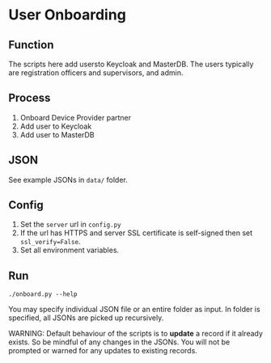 # User Onboarding

## Function
The scripts here add usersto Keycloak and MasterDB.  The users typically are registration officers and supervisors, and admin.  

## Process
1. Onboard Device Provider partner
1. Add user to Keycloak
1. Add user to MasterDB

## JSON
See example JSONs in `data/` folder.

## Config
1. Set the `server` url in `config.py`
1. If the url has HTTPS and server SSL certificate is self-signed then set `ssl_verify=False`.
1. Set all environment variables.

## Run
```
./onboard.py --help
```
You may specify individual JSON file or an entire folder as input.  In folder is specified, all JSONs are picked up recursively.

WARNING: Default behaviour of the scripts is to **update** a record if it already exists.  So be mindful of any changes in the JSONs.  You will not be prompted or warned for any updates to existing records.

